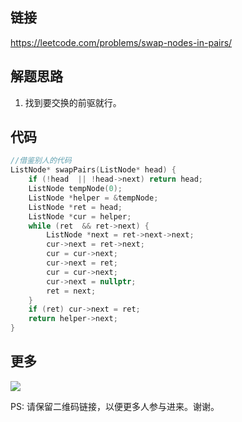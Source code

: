 ## 链接


https://leetcode.com/problems/swap-nodes-in-pairs/


## 解题思路

1. 找到要交换的前驱就行。




## 代码






```c++
//借鉴别人的代码
ListNode* swapPairs(ListNode* head) {
	if (!head  || !head->next) return head;
	ListNode tempNode(0);
	ListNode *helper = &tempNode;
	ListNode *ret = head;
	ListNode *cur = helper;
	while (ret  && ret->next) {
		ListNode *next = ret->next->next;
		cur->next = ret->next;
		cur = cur->next;
		cur->next = ret;
		cur = cur->next;
		cur->next = nullptr;
		ret = next;
	}
	if (ret) cur->next = ret;
	return helper->next;
}
```



## 更多

![](https://github.com/githubwoniu/learnprogram/blob/master/image/erweima.png)

PS: 请保留二维码链接，以便更多人参与进来。谢谢。